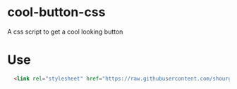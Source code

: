 # cool-button-css
A css script to get a cool looking button
# Use
```html
  <link rel="stylesheet" href="https://raw.githubusercontent.com/shourgamer2/cool-button-css/main/coolbtn.css">
```
